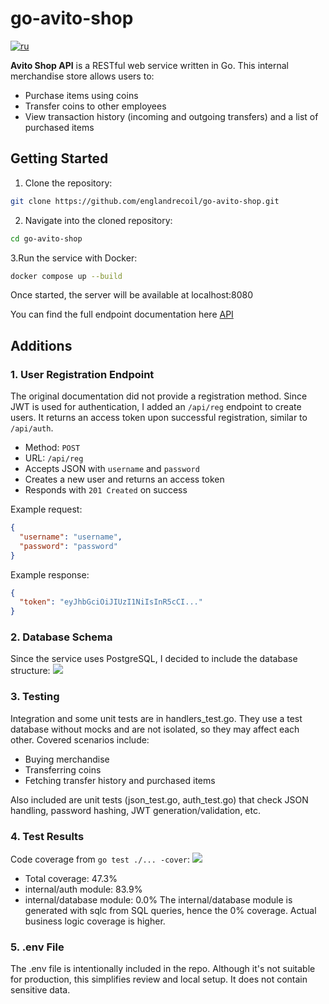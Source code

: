 # go-avito-shop
[![ru](https://img.shields.io/badge/lang-ru-blue?style=flat)](https://github.com/englandrecoil/go-avito-shop/blob/master/README.md)

**Avito Shop API** is a RESTful web service written in Go. This internal merchandise store allows users to:
- Purchase items using coins  
- Transfer coins to other employees  
- View transaction history (incoming and outgoing transfers) and a list of purchased items  

## Getting Started

1. Clone the repository:
```bash
git clone https://github.com/englandrecoil/go-avito-shop.git
```
2. Navigate into the cloned repository:
```bash
cd go-avito-shop
```
3.Run the service with Docker:
```bash
docker compose up --build 
```
Once started, the server will be available at localhost:8080

You can find the full endpoint documentation here [API](https://github.com/avito-tech/tech-internship/blob/main/Tech%20Internships/Backend/Backend-trainee-assignment-winter-2025/schema.json)

## Additions
### 1. User Registration Endpoint
The original documentation did not provide a registration method. Since JWT is used for authentication, I added an `/api/reg` endpoint to create users. It returns an access token upon successful registration, similar to `/api/auth`.
- Method: `POST`
- URL: `/api/reg`
- Accepts JSON with `username` and `password`
- Creates a new user and returns an access token
- Responds with `201 Created` on success

Example request:
```json
{
  "username": "username",
  "password": "password"
}
```
Example response:
```json
{
  "token": "eyJhbGciOiJIUzI1NiIsInR5cCI..."
}
```

### 2. Database Schema
Since the service uses PostgreSQL, I decided to include the database structure:
<img src="https://i.ibb.co/VpPp2CfZ/schemadb.jpg">

### 3. Testing
Integration and some unit tests are in handlers_test.go. They use a test database without mocks and are not isolated, so they may affect each other. Covered scenarios include:
- Buying merchandise
- Transferring coins
- Fetching transfer history and purchased items

Also included are unit tests (json_test.go, auth_test.go) that check JSON handling, password hashing, JWT generation/validation, etc.

### 4. Test Results
Code coverage from `go test ./... -cover`:
<img src="https://i.ibb.co/Nd66Twh4/testinfo.jpg">
- Total coverage: 47.3%
- internal/auth module: 83.9%
- internal/database module: 0.0%
The internal/database module is generated with sqlc from SQL queries, hence the 0% coverage. Actual business logic coverage is higher.

### 5. .env File
The .env file is intentionally included in the repo. Although it's not suitable for production, this simplifies review and local setup. It does not contain sensitive data.
